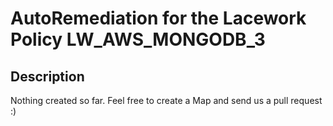 # AutoRemediation for the Lacework Policy LW_AWS_MONGODB_3

## Description
Nothing created so far. Feel free to create a Map and send us a pull request :)
